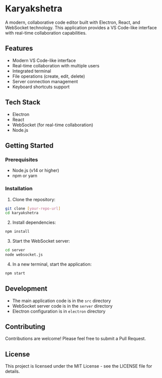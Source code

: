 # Karyakshetra

A modern, collaborative code editor built with Electron, React, and WebSocket technology. This application provides a VS Code-like interface with real-time collaboration capabilities.

## Features

- Modern VS Code-like interface
- Real-time collaboration with multiple users
- Integrated terminal
- File operations (create, edit, delete)
- Server connection management
- Keyboard shortcuts support

## Tech Stack

- Electron
- React
- WebSocket (for real-time collaboration)
- Node.js

## Getting Started

### Prerequisites

- Node.js (v14 or higher)
- npm or yarn

### Installation

1. Clone the repository:
```bash
git clone [your-repo-url]
cd karyakshetra
```

2. Install dependencies:
```bash
npm install
```

3. Start the WebSocket server:
```bash
cd server
node websocket.js
```

4. In a new terminal, start the application:
```bash
npm start
```

## Development

- The main application code is in the `src` directory
- WebSocket server code is in the `server` directory
- Electron configuration is in `electron` directory

## Contributing

Contributions are welcome! Please feel free to submit a Pull Request.

## License

This project is licensed under the MIT License - see the LICENSE file for details.
